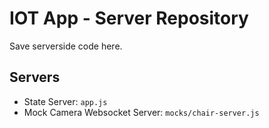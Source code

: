 # IOT App - Server Repository
Save serverside code here.

## Servers

- State Server: `app.js`
- Mock Camera Websocket Server: `mocks/chair-server.js`
